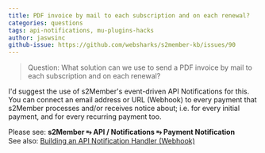 ```yaml
---
title: PDF invoice by mail to each subscription and on each renewal?
categories: questions
tags: api-notifications, mu-plugins-hacks
author: jaswsinc
github-issue: https://github.com/websharks/s2member-kb/issues/90
---
```


>  Question: What solution can we use to send a PDF invoice by mail to each subscription and on each renewal?

I'd suggest the use of s2Member's event-driven API Notifications for this. You can connect an email address or URL (Webhook) to every payment that s2Member processes and/or receives notice about; i.e. for every initial payment, and for every recurring payment too.

Please see: **s2Member ⥱ API / Notifications ⥱ Payment Notification**  
See also: [Building an API Notification Handler (Webhook)](https://github.com/websharks/s2member-kb/issues/155)

